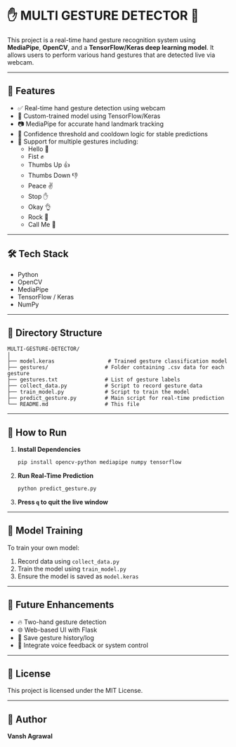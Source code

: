 
# ✋ MULTI GESTURE DETECTOR 🤖

This project is a real-time hand gesture recognition system using **MediaPipe**, **OpenCV**, and a **TensorFlow/Keras deep learning model**. It allows users to perform various hand gestures that are detected live via webcam.

---

## 🚀 Features

- ✅ Real-time hand gesture detection using webcam
- 🧠 Custom-trained model using TensorFlow/Keras
- 📷 MediaPipe for accurate hand landmark tracking
- 🎯 Confidence threshold and cooldown logic for stable predictions
- 🔁 Support for multiple gestures including:
  - Hello 👋
  - Fist ✊
  - Thumbs Up 👍
  - Thumbs Down 👎
  - Peace ✌️
  - Stop ✋
  - Okay 👌
  - Rock 🤘
  - Call Me 🤙

---

## 🛠️ Tech Stack

- Python
- OpenCV
- MediaPipe
- TensorFlow / Keras
- NumPy

---

## 📁 Directory Structure

```
MULTI-GESTURE-DETECTOR/
│
├── model.keras                 # Trained gesture classification model
├── gestures/                  # Folder containing .csv data for each gesture
├── gestures.txt               # List of gesture labels
├── collect_data.py            # Script to record gesture data
├── train_model.py             # Script to train the model
├── predict_gesture.py         # Main script for real-time prediction
└── README.md                  # This file
```

---

## 🧪 How to Run

1. **Install Dependencies**  
   ```bash
   pip install opencv-python mediapipe numpy tensorflow
   ```

2. **Run Real-Time Prediction**  
   ```bash
   python predict_gesture.py
   ```

3. **Press `q` to quit the live window**

---

## 🧠 Model Training

To train your own model:

1. Record data using `collect_data.py`
2. Train the model using `train_model.py`
3. Ensure the model is saved as `model.keras`

---

## 🤩 Future Enhancements

- 🔥 Two-hand gesture detection
- 🌐 Web-based UI with Flask
- 💾 Save gesture history/log
- 🧠 Integrate voice feedback or system control

---

## 📜 License

This project is licensed under the MIT License.

---

## 👤 Author

**Vansh Agrawal**  
